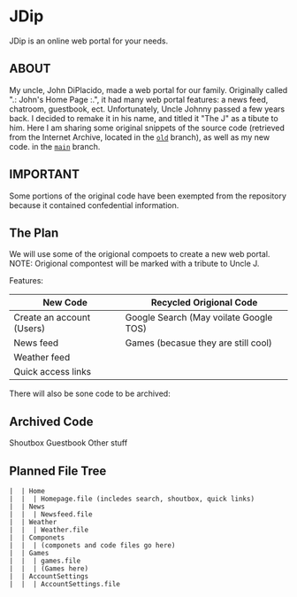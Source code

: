 # JDip
JDip is an online web portal for your needs.

## ABOUT
My uncle, John DiPlacido, made a web portal for our family. Originally called ".: John's Home Page :.", it had many web portal features: a news feed, chatroom, guestbook, ect. Unfortunately, Uncle Johnny passed a few years back. I decided to remake it in his name, and titled it "The J" as a tibute to him. Here I am sharing some original snippets of the source code (retrieved from the Internet Archive, located in the [`old`](https://github.com/lfils658/JDip/tree/old) branch), as well as my new code. in the [`main`](https://github.com/lfils658/JDip/tree/main) branch.

## IMPORTANT
Some portions of the original code have been exempted from the repository because it contained confedential information.

<!--
  note: disallowing others to view and fork code is actually against github TOS.
  also, all these sections below should be placed in the license instead of in the readme.
  usually youd want to use a premade license instead but making your own is okay.
-->
<!--## RESTRICTIONS

Here you can view and add to this code. Redistribution of any kind is prohibited.
The code is not to leave the repository. No downloads. Sharing can only be made via a link to the repository.

## TERMS OF USE

Here you can view and add to this code. Redistribution of any kind is prohibited.
The code is not to leave the repository. No downloads. Sharing can only be made via a link to the repository.

The code in this repository is provided on an "AS IS" and "AS AVAILABLE" basis. No warranty, explicitly or implied, is provided. By viewing, using, and contributing to this project you agree with the terms stated above.
-->
## The Plan

We will use some of the origional compoets to create a new web portal. 
NOTE: Origional compontest will be marked with a tribute to Uncle J. 

Features:


New Code                                       | Recycled Origional Code                         
---------------------------------------------- | ------------------------------------------------
Create an account (Users)                      | Google Search (May voilate Google TOS)           
News feed                                      | Games (becasue they are still cool)              
Weather feed                                   |                                                  
Quick access links                             |                                                  

There will also be sone code to be archived:

Archived Code
-----------------------------------------------
Shoutbox
Guestbook
Other stuff

## Planned File Tree

    |  | Home
    |  |  | Homepage.file (incledes search, shoutbox, quick links)
    |  | News
    |  |  | Newsfeed.file
    |  | Weather
    |  |  | Weather.file
    |  | Componets
    |  |  | (componets and code files go here)
    |  | Games
    |  |  | games.file
    |  |  | (Games here)
    |  | AccountSettings
    |  |  | AccountSettings.file
